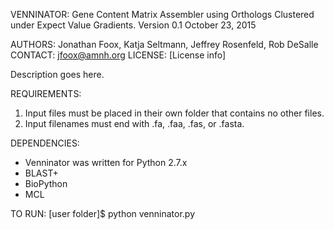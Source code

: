 VENNINATOR: Gene Content Matrix Assembler using Orthologs Clustered under Expect Value Gradients.
Version 0.1
October 23, 2015

AUTHORS: Jonathan Foox, Katja Seltmann, Jeffrey Rosenfeld, Rob DeSalle
CONTACT: jfoox@amnh.org
LICENSE: [License info]

Description goes here.

REQUIREMENTS:
1. Input files must be placed in their own folder that contains no other files.
2. Input filenames must end with .fa, .faa, .fas, or .fasta.

DEPENDENCIES:
- Venninator was written for Python 2.7.x
- BLAST+
- BioPython
- MCL

TO RUN:
[user folder]$ python venninator.py
